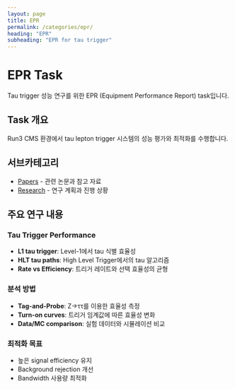 ```yaml
---
layout: page
title: EPR
permalink: /categories/epr/
heading: "EPR"
subheading: "EPR for tau trigger"
---
```


# EPR Task

Tau trigger 성능 연구를 위한 EPR (Equipment Performance Report) task입니다.

## Task 개요
Run3 CMS 환경에서 tau lepton trigger 시스템의 성능 평가와 최적화를 수행합니다.

## 서브카테고리
- [Papers](/categories/epr/papers/) - 관련 논문과 참고 자료
- [Research](/categories/epr/research/) - 연구 계획과 진행 상황

## 주요 연구 내용
### Tau Trigger Performance
- **L1 tau trigger**: Level-1에서 tau 식별 효율성
- **HLT tau paths**: High Level Trigger에서의 tau 알고리즘
- **Rate vs Efficiency**: 트리거 레이트와 선택 효율성의 균형

### 분석 방법
- **Tag-and-Probe**: Z→ττ를 이용한 효율성 측정
- **Turn-on curves**: 트리거 임계값에 따른 효율성 변화
- **Data/MC comparison**: 실험 데이터와 시뮬레이션 비교

### 최적화 목표
- 높은 signal efficiency 유지
- Background rejection 개선
- Bandwidth 사용량 최적화 